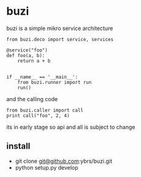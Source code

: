 buzi
===========================================
buzi is a simple mikro service architecture

    from buzi.deco import service, services

    @service("foo")
    def foo(a, b):
        return a + b


    if __name__ == '__main__':
        from buzi.runner import run
        run()


and the calling code

    from buzi.caller import call
    print call("foo", 2, 4)


its in early stage so api and all is subject to change

install
----------------
- git clone git@github.com:ybrs/buzi.git
- python setup.py develop

